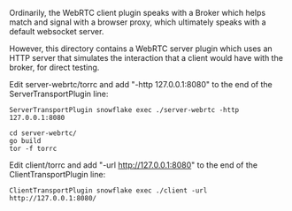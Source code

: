 Ordinarily, the WebRTC client plugin speaks with a Broker which helps
match and signal with a browser proxy, which ultimately speaks with a default
websocket server.


However, this directory contains a WebRTC server plugin which uses an
HTTP server that simulates the interaction that a client would have with
the broker, for direct testing.

Edit server-webrtc/torrc and add "-http 127.0.0.1:8080" to the end of the
ServerTransportPlugin line:
```
ServerTransportPlugin snowflake exec ./server-webrtc -http 127.0.0.1:8080
```

```
cd server-webrtc/
go build
tor -f torrc
```

Edit client/torrc and add "-url http://127.0.0.1:8080" to the end of the
ClientTransportPlugin line:
```
ClientTransportPlugin snowflake exec ./client -url http://127.0.0.1:8080/
```
